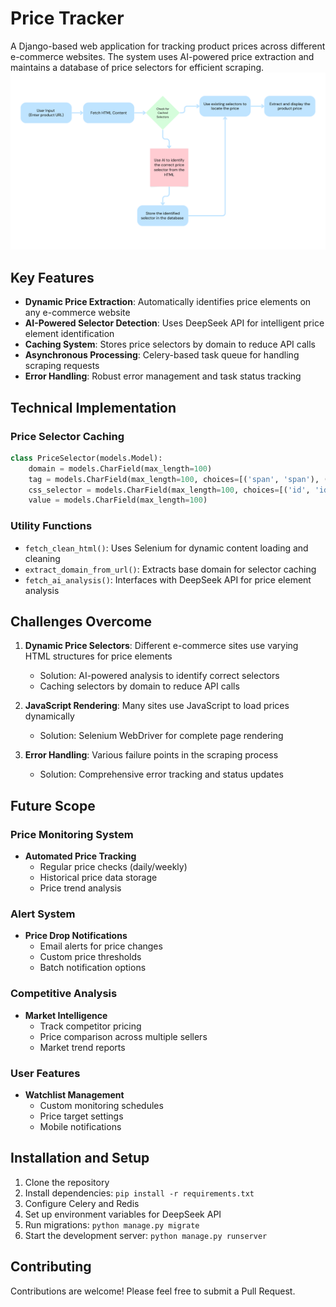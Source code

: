 # Price Tracker

A Django-based web application for tracking product prices across different e-commerce websites. The system uses AI-powered price extraction and maintains a database of price selectors for efficient scraping.
![flow](flow.png)

## Key Features

- **Dynamic Price Extraction**: Automatically identifies price elements on any e-commerce website
- **AI-Powered Selector Detection**: Uses DeepSeek API for intelligent price element identification
- **Caching System**: Stores price selectors by domain to reduce API calls
- **Asynchronous Processing**: Celery-based task queue for handling scraping requests
- **Error Handling**: Robust error management and task status tracking

## Technical Implementation

### Price Selector Caching

```python
class PriceSelector(models.Model):
    domain = models.CharField(max_length=100)
    tag = models.CharField(max_length=100, choices=[('span', 'span'), ('div', 'div')])
    css_selector = models.CharField(max_length=100, choices=[('id', 'id'), ('class', 'class')])
    value = models.CharField(max_length=100)
```

### Utility Functions

- `fetch_clean_html()`: Uses Selenium for dynamic content loading and cleaning
- `extract_domain_from_url()`: Extracts base domain for selector caching
- `fetch_ai_analysis()`: Interfaces with DeepSeek API for price element analysis

## Challenges Overcome

1. **Dynamic Price Selectors**: Different e-commerce sites use varying HTML structures for price elements
   - Solution: AI-powered analysis to identify correct selectors
   - Caching selectors by domain to reduce API calls

2. **JavaScript Rendering**: Many sites use JavaScript to load prices dynamically
   - Solution: Selenium WebDriver for complete page rendering

3. **Error Handling**: Various failure points in the scraping process
   - Solution: Comprehensive error tracking and status updates

## Future Scope

### Price Monitoring System

- **Automated Price Tracking**
  - Regular price checks (daily/weekly)
  - Historical price data storage
  - Price trend analysis

### Alert System

- **Price Drop Notifications**
  - Email alerts for price changes
  - Custom price thresholds
  - Batch notification options

### Competitive Analysis

- **Market Intelligence**
  - Track competitor pricing
  - Price comparison across multiple sellers
  - Market trend reports

### User Features

- **Watchlist Management**
  - Custom monitoring schedules
  - Price target settings
  - Mobile notifications

## Installation and Setup

1. Clone the repository
2. Install dependencies: `pip install -r requirements.txt`
3. Configure Celery and Redis
4. Set up environment variables for DeepSeek API
5. Run migrations: `python manage.py migrate`
6. Start the development server: `python manage.py runserver`

## Contributing

Contributions are welcome! Please feel free to submit a Pull Request.